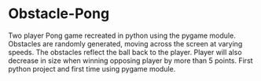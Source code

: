# Obstacle-Pong

Two player Pong game recreated in python using the pygame module.
Obstacles are randomly generated, moving across the screen at varying speeds.
The obstacles reflect the ball back to the player.
Player will also decrease in size when winning opposing player by more than 5 points.
First python project and first time using pygame module.
